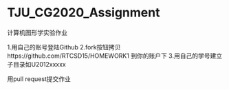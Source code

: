 # TJU_CG2020_Assignment
计算机图形学实验作业

1.用自己的账号登陆Github
2.fork按钮拷贝https://github.com/RTCSD15/HOMEWORK1 到你的账户下
3.用自己的学号建立子目录如U2012xxxxx

用pull request提交作业
